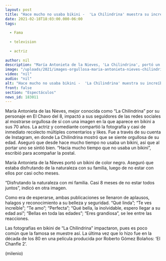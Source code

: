 ```yaml
---
layout: post
title: "Hace mucho no usaba bikini -  'La Chilindrina' muestra su increíble figura a los 70 años"
date: 2021-02-18T18:03:00.000-06:00
tags:
  
  - Fama
  
  - television
  
  - actriz
  
author: nil
description: "María Antonieta de la Nieves, 'La Chilindrina', portó un bikini de color negro. Aseguró que estaba disfrutando de la naturaleza con su familia, luego de no estar con ellos por casi ocho meses. "
image: "/uploads/2021/images-orgullosa-maria-antonieta-nieves-chilindrina.jpg"
video: "nil"
audio: "nil"
alt: "Hace mucho no usaba bikini -  'La Chilindrina' muestra su increíble figura a los 70 años"
front: false
section: "Espectáculos"
news_id: 183011
---
```


María Antonieta de las Nieves, mejor conocida como “La Chilindrina” por su personaje en El Chavo del 8, impactó a sus seguidores de las redes sociales al mostrarse orgullosa de sí con una imagen en la que aparece en bikini a sus 70 años. La actriz y comediante compartió la fotografía y casi de inmediato recolecto múltiples comentarios y likes. 
Fue a través de su cuenta de Instagram, en donde La Chilindrina mostró que se siente orgullosa de su edad. Aseguró que desde hace mucho tiempo no usaba un bikini, así que al portar uno se sintió bien. 
“Hacia mucho tiempo que no usaba un bikini”, escribió para acompañar la postal. 

María Antonieta de la Nieves portó un bikini de color negro. Aseguró que estaba disfrutando de la naturaleza con su familia, luego de no estar con ellos por casi ocho meses. 

“Disfrutando la naturaleza con mi familia. Casi 8 meses de no estar todos juntos”, indicó en otra imagen. 

Como era de esperarse, ambas publicaciones se llenaron de aplausos, halagos y reconocimiento a su belleza y seguridad. “Qué linda”; “Te ves increíble”; “Te amo”; “Perfecta”; “Qué bella, la inolvidable, espero llegar a su edad así”; “Bellas en toda las edades”; “Eres grandiosa”, se lee entre las reacciones.

Las fotografías en bikini de “La Chilindrina” impactaron, pues es poco común que la famosa se muestre así. La última vez que lo hizo fue en la década de los 80 en una película producida por Roberto Gómez Bolaños: ‘El Chanfle 2’. 

(milenio)